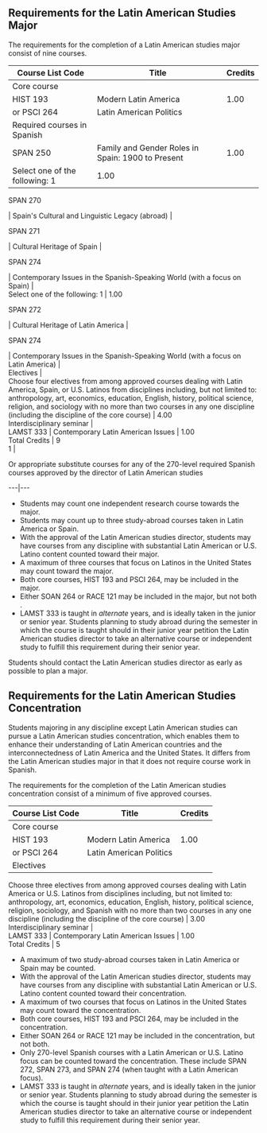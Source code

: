 ##  Requirements for the Latin American Studies Major

The requirements for the completion of a Latin American studies major consist
of nine courses.

Course List  Code  |  Title  |  Credits  
---|---|---  
Core course  |  
HIST 193  |  Modern Latin America  |  1.00  
or PSCI 264  |  Latin American Politics  
Required courses in Spanish  |  
SPAN 250  |  Family and Gender Roles in Spain: 1900 to Present  |  1.00  
Select one of the following:  1  |  1.00  
  
SPAN 270

|  Spain's Cultural and Linguistic Legacy (abroad)  |  
  
SPAN 271

|  Cultural Heritage of Spain  |  
  
SPAN 274

|  Contemporary Issues in the Spanish-Speaking World (with a focus on Spain)
|  
Select one of the following:  1  |  1.00  
  
SPAN 272

|  Cultural Heritage of Latin America  |  
  
SPAN 274

|  Contemporary Issues in the Spanish-Speaking World (with a focus on Latin
America)  |  
Electives  |  
Choose four electives from among approved courses dealing with Latin America,
Spain, or U.S. Latinos from disciplines including, but not limited to:
anthropology, art, economics, education, English, history, political science,
religion, and sociology with no more than two courses in any one discipline
(including the discipline of the core course)  |  4.00  
Interdisciplinary seminar  |  
LAMST 333  |  Contemporary Latin American Issues  |  1.00  
Total Credits  |  9  
1  |

Or appropriate substitute courses for any of the 270-level required Spanish
courses approved by the director of Latin American studies  
  
---|---  
  
  * Students may count one independent research course towards the major. 
  * Students may count up to three study-abroad courses taken in Latin America or Spain. 
  * With the approval of the Latin American studies director, students may have courses from any discipline with substantial Latin American or U.S. Latino content counted toward their major. 
  * A maximum of three courses that focus on Latinos in the United States may count toward the major. 
  * Both core courses, HIST 193 and PSCI 264, may be included in the major. 
  * Either SOAN 264 or RACE 121 may be included in the major, but not both . 
  * LAMST 333 is taught in _alternate_ years, and is ideally taken in the junior or senior year. Students planning to study abroad during the semester in which the course is taught should in their junior year petition the Latin American studies director to take an alternative course or independent study to fulfill this requirement during their senior year. 

Students should contact the Latin American studies director as early as
possible to plan a major.

##  Requirements for the Latin American Studies Concentration

Students majoring in any discipline except Latin American studies can pursue a
Latin American studies concentration, which enables them to enhance their
understanding of Latin American countries and the interconnectedness of Latin
America and the United States. It differs from the Latin American studies
major in that it does not require course work in Spanish.

The requirements for the completion of the Latin American studies
concentration consist of a minimum of five approved courses.

Course List  Code  |  Title  |  Credits  
---|---|---  
Core course  |  
HIST 193  |  Modern Latin America  |  1.00  
or PSCI 264  |  Latin American Politics  
Electives  |  
Choose three electives from among approved courses dealing with Latin America
or U.S. Latinos from disciplines including, but not limited to: anthropology,
art, economics, education, English, history, political science, religion,
sociology, and Spanish with no more than two courses in any one discipline
(including the discipline of the core course)  |  3.00  
Interdisciplinary seminar  |  
LAMST 333  |  Contemporary Latin American Issues  |  1.00  
Total Credits  |  5  
  
  * A maximum of two study-abroad courses taken in Latin America or Spain may be counted. 
  * With the approval of the Latin American studies director, students may have courses from any discipline with substantial Latin American or U.S. Latino content counted toward their concentration. 
  * A maximum of two courses that focus on Latinos in the United States may count toward the concentration. 
  * Both core courses, HIST 193 and PSCI 264, may be included in the concentration. 
  * Either SOAN 264 or RACE 121 may be included in the concentration, but not both. 
  * Only 270-level Spanish courses with a Latin American or U.S. Latino focus can be counted toward the concentration. These include SPAN 272, SPAN 273, and SPAN 274 (when taught with a Latin American focus). 
  * LAMST 333 is taught in _alternate_ years, and is ideally taken in the junior or senior year. Students planning to study abroad during the semester is which the course is taught should in their junior year petition the Latin American studies director to take an alternative course or independent study to fulfill this requirement during their senior year. 

